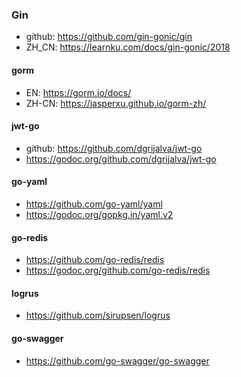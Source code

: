 ### Gin
- github: https://github.com/gin-gonic/gin
- ZH_CN: https://learnku.com/docs/gin-gonic/2018
#### gorm
- EN: https://gorm.io/docs/
- ZH-CN: https://jasperxu.github.io/gorm-zh/

#### jwt-go
- github: https://github.com/dgrijalva/jwt-go
- https://godoc.org/github.com/dgrijalva/jwt-go

#### go-yaml
- https://github.com/go-yaml/yaml
- https://godoc.org/gopkg.in/yaml.v2

#### go-redis
- https://github.com/go-redis/redis
- https://godoc.org/github.com/go-redis/redis

#### logrus
- https://github.com/sirupsen/logrus

#### go-swagger
- https://github.com/go-swagger/go-swagger